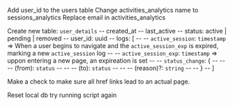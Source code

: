Add user_id to the users table
Change activities_analytics name to sessions_analytics
Replace email in activities_analytics

Create new table: `user_details`
-- created_at
-- last_active
-- status: active | pending | removed
-- user_id: uuid
-- logs: [
-- -- `active_session`: `timestamp` => When a user begins to navigate and the `active_session_exp` is expired, marking a new `active_session` log
-- -- `active_session_exp`: `timestamp` => uppon entering a new page, an expireation is set
-- -- `status_change`: {
-- -- -- (from): `status`
-- -- -- (to): `status`
-- -- -- (reason)?: `string`
-- -- }
-- ]

Make a check to make sure all href links lead to an actual page.

Reset local db
try running script again
